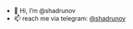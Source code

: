 - 👋 Hi, I’m @shadrunov
- 📫 reach me via telegram: [@shadrunov](https://t.me/shadrunov)

<!---
shadrunov/shadrunov is a ✨ special ✨ repository because its `README.md` (this file) appears on your GitHub profile.
You can click the Preview link to take a look at your changes.
--->
